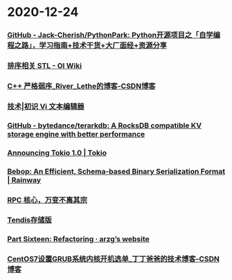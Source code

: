 
# 2020-12-24

### [GitHub - Jack-Cherish/PythonPark: Python开源项目之「自学编程之路」，学习指南+技术干货+大厂面经+资源分享](https://github.com/Jack-Cherish/PythonPark)

### [排序相关 STL - OI Wiki](https://oi-wiki.org/basic/stl-sort/)

### [C++ 严格弱序_River_Lethe的博客-CSDN博客](https://blog.csdn.net/River_Lethe/article/details/78618788)

### [技术|初识 Vi 文本编辑器](https://linux.cn/article-12947-1.html)

### [GitHub - bytedance/terarkdb: A RocksDB compatible KV storage engine with better performance](https://github.com/bytedance/terarkdb)

### [Announcing Tokio 1.0 | Tokio](https://tokio.rs/blog/2020-12-tokio-1-0)

### [Bebop: An Efficient, Schema-based Binary Serialization Format | Rainway](https://rainway.com/blog/2020/12/09/bebop-an-efficient-schema-based-binary-serialization-format/)

### [RPC 核心，万变不离其宗](https://xie.infoq.cn/article/7895a07a4b32034e0b4a2b5b5)

### [Tendis存储版](http://tendis.cn/)

### [Part Sixteen: Refactoring · arzg’s website](https://arzg.github.io/lang/16/)

### [CentOS7设置GRUB系统内核开机选单_丁丁爸爸的技术博客-CSDN博客](https://blog.csdn.net/CSDN_duomaomao/article/details/78963761)